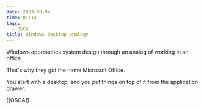 ```yaml
---
date: 2023-08-04
time: 01:14
tags:
  - OSCA
title: Windows desktop analogy
---
```

Windows approaches system design through an analog of working in an office.

That's why they got the name Microsoft Office.

You start with a desktop, and you put things on top of it from the application drawer.

[[OSCA]]